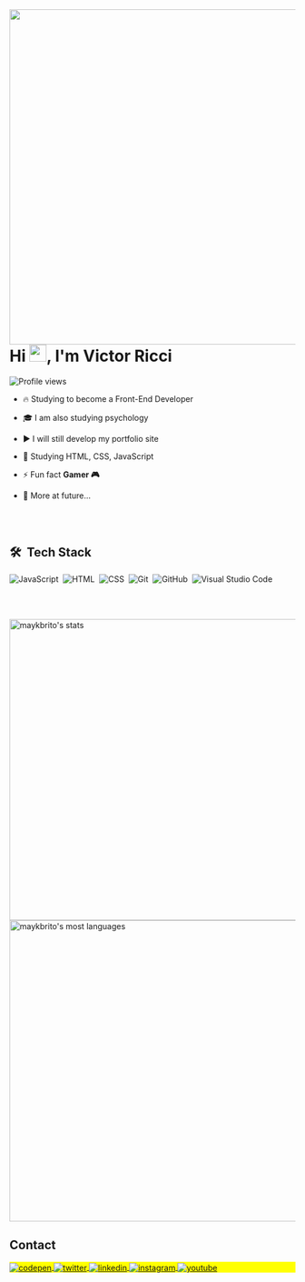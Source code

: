 <img align="right" height="590em" src="https://raw.githubusercontent.com/gist/victorbricci/fb4fdedd8f0c365b5c9ec3abd8653598/raw/a73ada80e79d5f6870d1a07d425620accac704b5/githubcard.svg"/>
<h1 align="left">Hi <img src="https://raw.githubusercontent.com/kaueMarques/kaueMarques/master/hi.gif" height="30px">, I'm Victor Ricci</h1>
<p align="left"> <img src="https://komarev.com/ghpvc/?username=victorbricci&color=yellow" alt="Profile views" /> </p>


- 🔥 Studying to become a Front-End Developer

- 🎓 I am also studying psychology

- ▶️ I will still develop my portfolio site

- 💬 Studying HTML, CSS, JavaScript

- ⚡ Fun fact **Gamer 🎮**

- 🚀 More at future...



<br><br>

## 🛠 &nbsp;Tech Stack

![JavaScript](https://img.shields.io/badge/-JavaScript-05122A?style=flat&logo=javascript)&nbsp;
![HTML](https://img.shields.io/badge/-HTML-05122A?style=flat&logo=HTML5)&nbsp;
![CSS](https://img.shields.io/badge/-CSS-05122A?style=flat&logo=CSS3&logoColor=1572B6)&nbsp;
![Git](https://img.shields.io/badge/-Git-05122A?style=flat&logo=git)&nbsp;
![GitHub](https://img.shields.io/badge/-GitHub-05122A?style=flat&logo=github)&nbsp;
![Visual Studio Code](https://img.shields.io/badge/-Visual%20Studio%20Code-05122A?style=flat&logo=visual-studio-code&logoColor=007ACC)&nbsp;

<br><br>



<p align="left">
<img width="530em" src="https://github-readme-stats.vercel.app/api?username=victorbricci&show_icons=true&theme=vision-friendly-dark" alt="maykbrito's stats"/>
<img width="530em" src="https://github-readme-stats.vercel.app/api/top-langs/?username=victorbricci&layout=compact&theme=vision-friendly-dark" alt="maykbrito's most languages"/>
</p>

## Contact

<p align="left" style="background:yellow">
<a href="https://codepen.io/maykbrito" target="_blank">
  <img align="center" src="https://img.shields.io/badge/-victoricci-05122A?style=flat&logo=codepen" alt="codepen"/>
</a>
<a href="https://twitter.com/maykbrito" target="_blank">
  <img align="center" src="https://img.shields.io/badge/-victoricci-05122A?style=flat&logo=twitter" alt="twitter"/>  
</a>
<a href="https://linkedin.com/in/maykbrito" target="_blank">
  <img align="center" src="https://img.shields.io/badge/-victoricci-05122A?style=flat&logo=linkedin" alt="linkedin"/>
</a>
<a href="https://instagram.com/maykbrito" target="_blank">
 <img align="center" src="https://img.shields.io/badge/-victoricci-05122A?style=flat&logo=instagram" alt="instagram"/>
</a>
<a href="https://youtube.com/maykbrito" target="_blank">
 <img align="center" src="https://img.shields.io/badge/-victoricci-05122A?style=flat&logo=youtube" alt="youtube"/>
</a>
</p>
